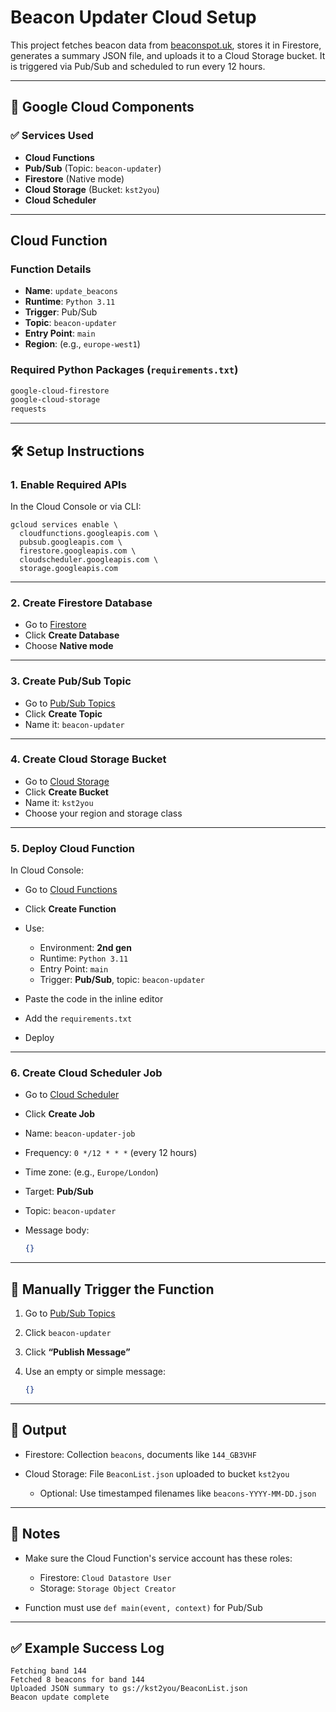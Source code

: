 # Beacon Updater Cloud Setup

This project fetches beacon data from [beaconspot.uk](https://beaconspot.uk/), stores it in Firestore, generates a summary JSON file, and uploads it to a Cloud Storage bucket. It is triggered via Pub/Sub and scheduled to run every 12 hours.

---

## 🔧 Google Cloud Components

### ✅ Services Used

* **Cloud Functions**
* **Pub/Sub** (Topic: `beacon-updater`)
* **Firestore** (Native mode)
* **Cloud Storage** (Bucket: `kst2you`)
* **Cloud Scheduler**

---

##  Cloud Function

### Function Details

* **Name**: `update_beacons`
* **Runtime**: `Python 3.11`
* **Trigger**: Pub/Sub
* **Topic**: `beacon-updater`
* **Entry Point**: `main`
* **Region**: (e.g., `europe-west1`)

### Required Python Packages (`requirements.txt`)

```txt
google-cloud-firestore
google-cloud-storage
requests
```

---

## 🛠 Setup Instructions

### 1. Enable Required APIs

In the Cloud Console or via CLI:

```
gcloud services enable \
  cloudfunctions.googleapis.com \
  pubsub.googleapis.com \
  firestore.googleapis.com \
  cloudscheduler.googleapis.com \
  storage.googleapis.com
```

---

### 2. Create Firestore Database

* Go to [Firestore](https://console.cloud.google.com/firestore)
* Click **Create Database**
* Choose **Native mode**

---

### 3. Create Pub/Sub Topic

* Go to [Pub/Sub Topics](https://console.cloud.google.com/cloudpubsub/topic/list)
* Click **Create Topic**
* Name it: `beacon-updater`

---

### 4. Create Cloud Storage Bucket

* Go to [Cloud Storage](https://console.cloud.google.com/storage)
* Click **Create Bucket**
* Name it: `kst2you`
* Choose your region and storage class

---

### 5. Deploy Cloud Function

In Cloud Console:

* Go to [Cloud Functions](https://console.cloud.google.com/functions)
* Click **Create Function**
* Use:

  * Environment: **2nd gen**
  * Runtime: `Python 3.11`
  * Entry Point: `main`
  * Trigger: **Pub/Sub**, topic: `beacon-updater`
* Paste the code in the inline editor
* Add the `requirements.txt`
* Deploy

---

### 6. Create Cloud Scheduler Job

* Go to [Cloud Scheduler](https://console.cloud.google.com/cloudscheduler)
* Click **Create Job**
* Name: `beacon-updater-job`
* Frequency: `0 */12 * * *` (every 12 hours)
* Time zone: (e.g., `Europe/London`)
* Target: **Pub/Sub**
* Topic: `beacon-updater`
* Message body:

  ```json
  {}
  ```

---

## 🔪 Manually Trigger the Function

1. Go to [Pub/Sub Topics](https://console.cloud.google.com/cloudpubsub/topic/list)
2. Click `beacon-updater`
3. Click **“Publish Message”**
4. Use an empty or simple message:

   ```json
   {}
   ```

---

## 📂 Output

* Firestore: Collection `beacons`, documents like `144_GB3VHF`
* Cloud Storage: File `BeaconList.json` uploaded to bucket `kst2you`

  * Optional: Use timestamped filenames like `beacons-YYYY-MM-DD.json`

---

## 📓 Notes

* Make sure the Cloud Function's service account has these roles:

  * Firestore: `Cloud Datastore User`
  * Storage: `Storage Object Creator`

* Function must use `def main(event, context)` for Pub/Sub

---

## ✅ Example Success Log

```
Fetching band 144
Fetched 8 beacons for band 144
Uploaded JSON summary to gs://kst2you/BeaconList.json
Beacon update complete
```
